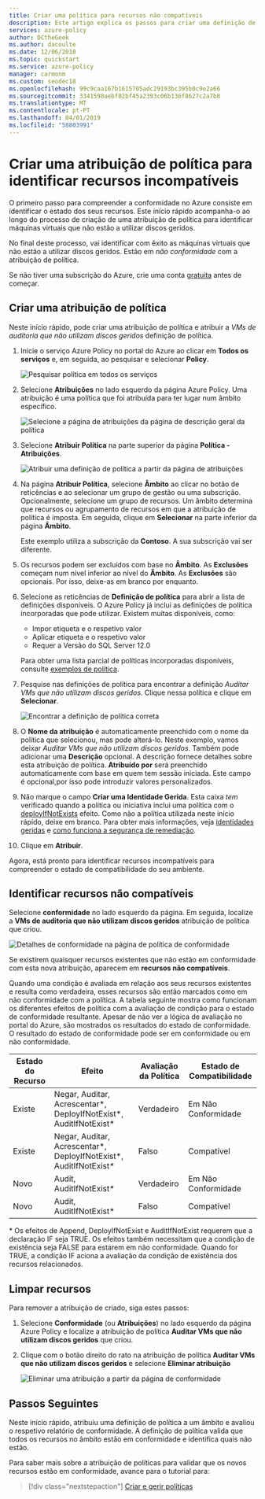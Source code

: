```yaml
---
title: Criar uma política para recursos não compatíveis
description: Este artigo explica os passos para criar uma definição de política para identificar recursos incompatíveis.
services: azure-policy
author: DCtheGeek
ms.author: dacoulte
ms.date: 12/06/2018
ms.topic: quickstart
ms.service: azure-policy
manager: carmonm
ms.custom: seodec18
ms.openlocfilehash: 99c9caa167b1615705adc29193bc395b0c9e2a66
ms.sourcegitcommit: 3341598aebf02bf45a2393c06b136f8627c2a7b8
ms.translationtype: MT
ms.contentlocale: pt-PT
ms.lasthandoff: 04/01/2019
ms.locfileid: "58803991"
---
```

# <a name="create-a-policy-assignment-to-identify-non-compliant-resources"></a>Criar uma atribuição de política para identificar recursos incompatíveis

O primeiro passo para compreender a conformidade no Azure consiste em identificar o estado dos seus recursos.
Este início rápido acompanha-o ao longo do processo de criação de uma atribuição de política para identificar máquinas virtuais que não estão a utilizar discos geridos.

No final deste processo, vai identificar com êxito as máquinas virtuais que não estão a utilizar discos geridos. Estão em *não conformidade* com a atribuição de política.

Se não tiver uma subscrição do Azure, crie uma conta [gratuita](https://azure.microsoft.com/free/) antes de começar.

## <a name="create-a-policy-assignment"></a>Criar uma atribuição de política

Neste início rápido, pode criar uma atribuição de política e atribuir a *VMs de auditoria que não utilizam discos geridos* definição de política.

1. Inicie o serviço Azure Policy no portal do Azure ao clicar em **Todos os serviços** e, em seguida, ao pesquisar e selecionar **Policy**.

   ![Pesquisar política em todos os serviços](./media/assign-policy-portal/search-policy.png)

1. Selecione **Atribuições** no lado esquerdo da página Azure Policy. Uma atribuição é uma política que foi atribuída para ter lugar num âmbito específico.

   ![Selecione a página de atribuições da página de descrição geral da política](./media/assign-policy-portal/select-assignments.png)

1. Selecione **Atribuir Política** na parte superior da página **Política - Atribuições**.

   ![Atribuir uma definição de política a partir da página de atribuições](./media/assign-policy-portal/select-assign-policy.png)

1. Na página **Atribuir Política**, selecione **Âmbito** ao clicar no botão de reticências e ao selecionar um grupo de gestão ou uma subscrição. Opcionalmente, selecione um grupo de recursos. Um âmbito determina que recursos ou agrupamento de recursos em que a atribuição de política é imposta.  Em seguida, clique em **Selecionar** na parte inferior da página **Âmbito**.

   Este exemplo utiliza a subscrição da **Contoso**. A sua subscrição vai ser diferente.

1. Os recursos podem ser excluídos com base no **Âmbito**.  As **Exclusões** começam num nível inferior ao nível do **Âmbito**. As **Exclusões** são opcionais. Por isso, deixe-as em branco por enquanto.

1. Selecione as reticências de **Definição de política** para abrir a lista de definições disponíveis. O Azure Policy já inclui as definições de política incorporadas que pode utilizar. Existem muitas disponíveis, como:

   - Impor etiqueta e o respetivo valor
   - Aplicar etiqueta e o respetivo valor
   - Requer a Versão do SQL Server 12.0

   Para obter uma lista parcial de políticas incorporadas disponíveis, consulte [exemplos de política](./samples/index.md).

1. Pesquise nas definições de política para encontrar a definição *Auditar VMs que não utilizam discos geridos*. Clique nessa política e clique em **Selecionar**.

   ![Encontrar a definição de política correta](./media/assign-policy-portal/select-available-definition.png)

1. O **Nome da atribuição** é automaticamente preenchido com o nome da política que selecionou, mas pode alterá-lo. Neste exemplo, vamos deixar *Auditar VMs que não utilizam discos geridos*. Também pode adicionar uma **Descrição** opcional. A descrição fornece detalhes sobre esta atribuição de política. **Atribuído por** será preenchido automaticamente com base em quem tem sessão iniciada. Este campo é opcional,por isso pode introduzir valores personalizados.

1. Não marque o campo **Criar uma Identidade Gerida**. Esta caixa _tem_ verificado quando a política ou iniciativa inclui uma política com o [deployIfNotExists](./concepts/effects.md#deployifnotexists) efeito. Como não a política utilizada neste início rápido, deixe em branco. Para obter mais informações, veja [identidades geridas](../../active-directory/managed-identities-azure-resources/overview.md) e [como funciona a segurança de remediação](./how-to/remediate-resources.md#how-remediation-security-works).

1. Clique em **Atribuir**.

Agora, está pronto para identificar recursos incompatíveis para compreender o estado de compatibilidade do seu ambiente.

## <a name="identify-non-compliant-resources"></a>Identificar recursos não compatíveis

Selecione **conformidade** no lado esquerdo da página. Em seguida, localize a **VMs de auditoria que não utilizam discos geridos** atribuição de política que criou.

![Detalhes de conformidade na página de política de conformidade](./media/assign-policy-portal/policy-compliance.png)

Se existirem quaisquer recursos existentes que não estão em conformidade com esta nova atribuição, aparecem em **recursos não compatíveis**.

Quando uma condição é avaliada em relação aos seus recursos existentes e resulta como verdadeira, esses recursos são então marcados como em não conformidade com a política. A tabela seguinte mostra como funcionam os diferentes efeitos de política com a avaliação de condição para o estado de conformidade resultante. Apesar de não ver a lógica de avaliação no portal do Azure, são mostrados os resultados do estado de conformidade. O resultado do estado de conformidade pode ser em conformidade ou em não conformidade.

| **Estado do Recurso** | **Efeito** | **Avaliação da Política** | **Estado de Compatibilidade** |
| --- | --- | --- | --- |
| Existe | Negar, Auditar, Acrescentar\*, DeployIfNotExist\*, AuditIfNotExist\* | Verdadeiro | Em Não Conformidade |
| Existe | Negar, Auditar, Acrescentar\*, DeployIfNotExist\*, AuditIfNotExist\* | Falso | Compatível |
| Novo | Audit, AuditIfNotExist\* | Verdadeiro | Em Não Conformidade |
| Novo | Audit, AuditIfNotExist\* | Falso | Compatível |

\* Os efeitos de Append, DeployIfNotExist e AuditIfNotExist requerem que a declaração IF seja TRUE. Os efeitos também necessitam que a condição de existência seja FALSE para estarem em não conformidade. Quando for TRUE, a condição IF aciona a avaliação da condição de existência dos recursos relacionados.

## <a name="clean-up-resources"></a>Limpar recursos

Para remover a atribuição de criado, siga estes passos:

1. Selecione **Conformidade** (ou **Atribuições**) no lado esquerdo da página Azure Policy e localize a atribuição de política **Auditar VMs que não utilizam discos geridos** que criou.

1. Clique com o botão direito do rato na atribuição de política **Auditar VMs que não utilizam discos geridos** e selecione **Eliminar atribuição**

   ![Eliminar uma atribuição a partir da página de conformidade](./media/assign-policy-portal/delete-assignment.png)

## <a name="next-steps"></a>Passos Seguintes

Neste início rápido, atribuiu uma definição de política a um âmbito e avaliou o respetivo relatório de conformidade. A definição de política valida que todos os recursos no âmbito estão em conformidade e identifica quais não estão.

Para saber mais sobre a atribuição de políticas para validar que os novos recursos estão em conformidade, avance para o tutorial para:

> [!div class="nextstepaction"]
> [Criar e gerir políticas](./tutorials/create-and-manage.md)